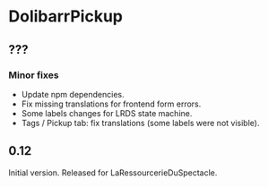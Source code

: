 # DolibarrPickup

## ???

### Minor fixes

* Update npm dependencies.
* Fix missing translations for frontend form errors.
* Some labels changes for LRDS state machine.
* Tags / Pickup tab: fix translations (some labels were not visible).

## 0.12

Initial version. Released for LaRessourcerieDuSpectacle.
